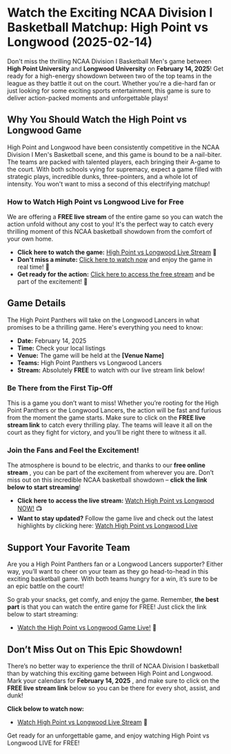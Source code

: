 # Watch the Exciting NCAA Division I Basketball Matchup: High Point vs Longwood (2025-02-14)

Don't miss the thrilling NCAA Division I Basketball Men's game between **High Point University** and **Longwood University** on **February 14, 2025**! Get ready for a high-energy showdown between two of the top teams in the league as they battle it out on the court. Whether you're a die-hard fan or just looking for some exciting sports entertainment, this game is sure to deliver action-packed moments and unforgettable plays!

## Why You Should Watch the High Point vs Longwood Game

High Point and Longwood have been consistently competitive in the NCAA Division I Men's Basketball scene, and this game is bound to be a nail-biter. The teams are packed with talented players, each bringing their A-game to the court. With both schools vying for supremacy, expect a game filled with strategic plays, incredible dunks, three-pointers, and a whole lot of intensity. You won't want to miss a second of this electrifying matchup!

### How to Watch High Point vs Longwood Live for Free

We are offering a **FREE live stream** of the entire game so you can watch the action unfold without any cost to you! It's the perfect way to catch every thrilling moment of this NCAA basketball showdown from the comfort of your own home.

- **Click here to watch the game:** [High Point vs Longwood Live Stream](https://tinyurl.com/livestreamfreeo?st=High+Point+vs+Longwood&si=ghc) 🏀
- **Don't miss a minute:** [Click here to watch now](https://tinyurl.com/livestreamfreeo?st=High+Point+vs+Longwood&si=ghc) and enjoy the game in real time! 🎥
- **Get ready for the action:** [Click here to access the free stream](https://tinyurl.com/livestreamfreeo?st=High+Point+vs+Longwood&si=ghc) and be part of the excitement! 📱

## Game Details

The High Point Panthers will take on the Longwood Lancers in what promises to be a thrilling game. Here's everything you need to know:

- **Date:** February 14, 2025
- **Time:** Check your local listings
- **Venue:** The game will be held at the **[Venue Name]**
- **Teams:** High Point Panthers vs Longwood Lancers
- **Stream:** Absolutely **FREE** to watch with our live stream link below!

### Be There from the First Tip-Off

This is a game you don’t want to miss! Whether you’re rooting for the High Point Panthers or the Longwood Lancers, the action will be fast and furious from the moment the game starts. Make sure to click on the **FREE live stream link** to catch every thrilling play. The teams will leave it all on the court as they fight for victory, and you’ll be right there to witness it all.

### Join the Fans and Feel the Excitement!

The atmosphere is bound to be electric, and thanks to our **free online stream** , you can be part of the excitement from wherever you are. Don’t miss out on this incredible NCAA basketball showdown – **click the link below to start streaming**!

- **Click here to access the live stream:** [Watch High Point vs Longwood NOW!](https://tinyurl.com/livestreamfreeo?st=High+Point+vs+Longwood&si=ghc) 📺
- **Want to stay updated?** Follow the game live and check out the latest highlights by clicking here: [Watch High Point vs Longwood Live](https://tinyurl.com/livestreamfreeo?st=High+Point+vs+Longwood&si=ghc)

## Support Your Favorite Team

Are you a High Point Panthers fan or a Longwood Lancers supporter? Either way, you’ll want to cheer on your team as they go head-to-head in this exciting basketball game. With both teams hungry for a win, it’s sure to be an epic battle on the court!

So grab your snacks, get comfy, and enjoy the game. Remember, **the best part** is that you can watch the entire game for FREE! Just click the link below to start streaming:

- [Watch the High Point vs Longwood Game Live!](https://tinyurl.com/livestreamfreeo?st=High+Point+vs+Longwood&si=ghc) 🌟

## Don’t Miss Out on This Epic Showdown!

There’s no better way to experience the thrill of NCAA Division I basketball than by watching this exciting game between High Point and Longwood. Mark your calendars for **February 14, 2025** , and make sure to click on the **FREE live stream link** below so you can be there for every shot, assist, and dunk!

**Click below to watch now:**

- [Watch High Point vs Longwood Live Stream](https://tinyurl.com/livestreamfreeo?st=High+Point+vs+Longwood&si=ghc) 🏀

Get ready for an unforgettable game, and enjoy watching High Point vs Longwood LIVE for FREE!
